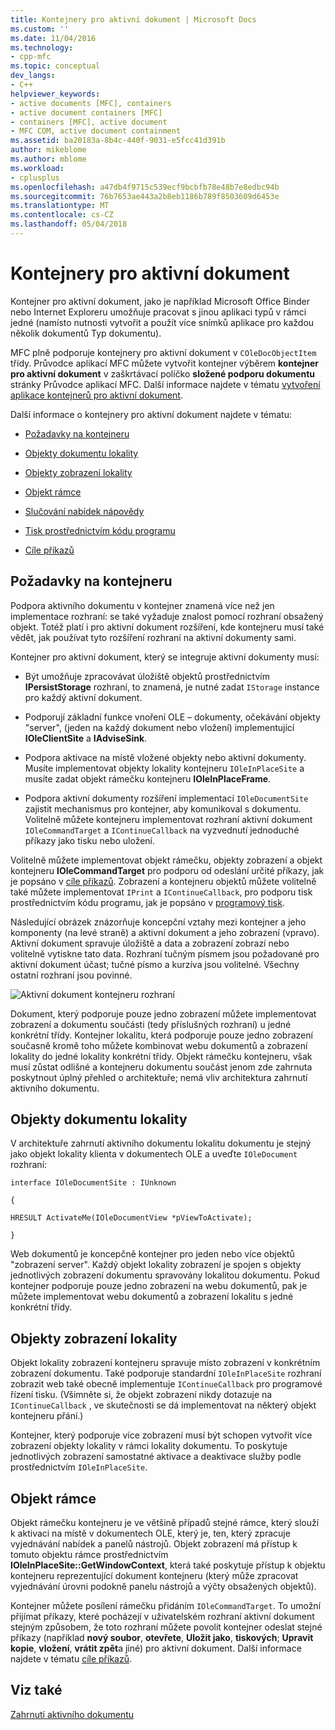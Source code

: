 ```yaml
---
title: Kontejnery pro aktivní dokument | Microsoft Docs
ms.custom: ''
ms.date: 11/04/2016
ms.technology:
- cpp-mfc
ms.topic: conceptual
dev_langs:
- C++
helpviewer_keywords:
- active documents [MFC], containers
- active document containers [MFC]
- containers [MFC], active document
- MFC COM, active document containment
ms.assetid: ba20183a-8b4c-440f-9031-e5fcc41d391b
author: mikeblome
ms.author: mblome
ms.workload:
- cplusplus
ms.openlocfilehash: a47db4f9715c539ecf9bcbfb78e48b7e8edbc94b
ms.sourcegitcommit: 76b7653ae443a2b8eb1186b789f8503609d6453e
ms.translationtype: MT
ms.contentlocale: cs-CZ
ms.lasthandoff: 05/04/2018
---
```

# <a name="active-document-containers"></a>Kontejnery pro aktivní dokument
Kontejner pro aktivní dokument, jako je například Microsoft Office Binder nebo Internet Exploreru umožňuje pracovat s jinou aplikaci typů v rámci jedné (namísto nutnosti vytvořit a použít více snímků aplikace pro každou několik dokumentů Typ dokumentu).  
  
 MFC plně podporuje kontejnery pro aktivní dokument v `COleDocObjectItem` třídy. Průvodce aplikací MFC můžete vytvořit kontejner výběrem **kontejner pro aktivní dokument** v zaškrtávací políčko **složené podporu dokumentu** stránky Průvodce aplikací MFC. Další informace najdete v tématu [vytvoření aplikace kontejnerů pro aktivní dokument](../mfc/creating-an-active-document-container-application.md).  
  
 Další informace o kontejnery pro aktivní dokument najdete v tématu:  
  
-   [Požadavky na kontejneru](#container_requirements)  
  
-   [Objekty dokumentu lokality](#document_site_objects)  
  
-   [Objekty zobrazení lokality](#view_site_objects)  
  
-   [Objekt rámce](#frame_object)  
  
-   [Slučování nabídek nápovědy](../mfc/help-menu-merging.md)  
  
-   [Tisk prostřednictvím kódu programu](../mfc/programmatic-printing.md)  
  
-   [Cíle příkazů](../mfc/message-handling-and-command-targets.md)  
  
##  <a name="container_requirements"></a> Požadavky na kontejneru  
 Podpora aktivního dokumentu v kontejner znamená více než jen implementace rozhraní: se také vyžaduje znalost pomocí rozhraní obsažený objekt. Totéž platí i pro aktivní dokument rozšíření, kde kontejneru musí také vědět, jak používat tyto rozšíření rozhraní na aktivní dokumenty sami.  
  
 Kontejner pro aktivní dokument, který se integruje aktivní dokumenty musí:  
  
-   Být umožňuje zpracovávat úložiště objektů prostřednictvím **IPersistStorage** rozhraní, to znamená, je nutné zadat `IStorage` instance pro každý aktivní dokument.  
  
-   Podporují základní funkce vnoření OLE – dokumenty, očekávání objekty "server", (jeden na každý dokument nebo vložení) implementující **IOleClientSite** a **IAdviseSink**.  
  
-   Podpora aktivace na místě vložené objekty nebo aktivní dokumenty. Musíte implementovat objekty lokality kontejneru `IOleInPlaceSite` a musíte zadat objekt rámečku kontejneru **IOleInPlaceFrame**.  
  
-   Podpora aktivní dokumenty rozšíření implementací `IOleDocumentSite` zajistit mechanismus pro kontejner, aby komunikoval s dokumentu. Volitelně můžete kontejneru implementovat rozhraní aktivní dokument `IOleCommandTarget` a `IContinueCallback` na vyzvednutí jednoduché příkazy jako tisku nebo uložení.  
  
 Volitelně můžete implementovat objekt rámečku, objekty zobrazení a objekt kontejneru **IOleCommandTarget** pro podporu od odeslání určité příkazy, jak je popsáno v [cíle příkazů](../mfc/message-handling-and-command-targets.md). Zobrazení a kontejneru objektů můžete volitelně také můžete implementovat `IPrint` a `IContinueCallback`, pro podporu tisk prostřednictvím kódu programu, jak je popsáno v [programový tisk](../mfc/programmatic-printing.md).  
  
 Následující obrázek znázorňuje koncepční vztahy mezi kontejner a jeho komponenty (na levé straně) a aktivní dokument a jeho zobrazení (vpravo). Aktivní dokument spravuje úložiště a data a zobrazení zobrazí nebo volitelně vytiskne tato data. Rozhraní tučným písmem jsou požadované pro aktivní dokument účast; tučné písmo a kurzíva jsou volitelné. Všechny ostatní rozhraní jsou povinné.  
  
 ![Aktivní dokument kontejneru rozhraní](../mfc/media/vc37gj1.gif "vc37gj1")  
  
 Dokument, který podporuje pouze jedno zobrazení můžete implementovat zobrazení a dokumentu součásti (tedy příslušných rozhraní) u jedné konkrétní třídy. Kontejner lokalitu, která podporuje pouze jedno zobrazení současně kromě toho můžete kombinovat webu dokumentů a zobrazení lokality do jedné lokality konkrétní třídy. Objekt rámečku kontejneru, však musí zůstat odlišné a kontejneru dokumentu součást jenom zde zahrnuta poskytnout úplný přehled o architektuře; nemá vliv architektura zahrnutí aktivního dokumentu.  
  
##  <a name="document_site_objects"></a> Objekty dokumentu lokality  
 V architektuře zahrnutí aktivního dokumentu lokalitu dokumentu je stejný jako objekt lokality klienta v dokumentech OLE a uveďte `IOleDocument` rozhraní:  
  
 `interface IOleDocumentSite : IUnknown`  
  
 `{`  
  
 `HRESULT ActivateMe(IOleDocumentView *pViewToActivate);`  
  
 `}`  
  
 Web dokumentů je koncepčně kontejner pro jeden nebo více objektů "zobrazení server". Každý objekt lokality zobrazení je spojen s objekty jednotlivých zobrazení dokumentu spravovány lokalitou dokumentu. Pokud kontejner podporuje pouze jedno zobrazení na webu dokumentů, pak je můžete implementovat webu dokumentů a zobrazení lokalitu s jedné konkrétní třídy.  
  
##  <a name="view_site_objects"></a> Objekty zobrazení lokality  
 Objekt lokality zobrazení kontejneru spravuje místo zobrazení v konkrétním zobrazení dokumentu. Také podporuje standardní `IOleInPlaceSite` rozhraní zobrazit web také obecně implementuje `IContinueCallback` pro programové řízení tisku. (Všimněte si, že objekt zobrazení nikdy dotazuje na `IContinueCallback` , ve skutečnosti se dá implementovat na některý objekt kontejneru přání.)  
  
 Kontejner, který podporuje více zobrazení musí být schopen vytvořit více zobrazení objekty lokality v rámci lokality dokumentu. To poskytuje jednotlivých zobrazení samostatné aktivace a deaktivace služby podle prostřednictvím `IOleInPlaceSite`.  
  
##  <a name="frame_object"></a> Objekt rámce  
 Objekt rámečku kontejneru je ve většině případů stejné rámce, který slouží k aktivaci na místě v dokumentech OLE, který je, ten, který zpracuje vyjednávání nabídek a panelů nástrojů. Objekt zobrazení má přístup k tomuto objektu rámce prostřednictvím **IOleInPlaceSite::GetWindowContext**, která také poskytuje přístup k objektu kontejneru reprezentující dokument kontejneru (který může zpracovat vyjednávání úrovni podokně panelu nástrojů a výčty obsažených objektů).  
  
 Kontejner můžete posílení rámečku přidáním `IOleCommandTarget`. To umožní přijímat příkazy, které pocházejí v uživatelském rozhraní aktivní dokument stejným způsobem, že toto rozhraní můžete povolit kontejner odeslat stejné příkazy (například **nový soubor**, **otevřete**,  **Uložit jako**, **tiskových**; **Upravit kopie**, **vložení**, **vrátit zpět**a jiné) pro aktivní dokument. Další informace najdete v tématu [cíle příkazů](../mfc/message-handling-and-command-targets.md).  
  
## <a name="see-also"></a>Viz také  
 [Zahrnutí aktivního dokumentu](../mfc/active-document-containment.md)

